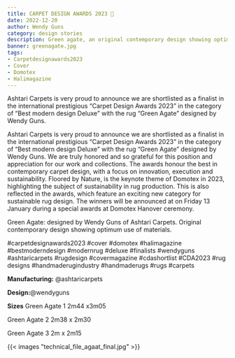 ```yaml
---
title: CARPET DESIGN AWARDS 2023 💚
date: 2022-12-20
author: Wendy Guns
category: design stories
description: Green agate, an original contemporary design showing optimum use of materials.
banner: greenagate.jpg
tags:
- Carpetdesignawards2023
- Cover
- Domotex
- Halimagazine
---
```

Ashtari Carpets is very proud to announce we are shortlisted as a finalist in the international prestigious “Carpet Design Awards 2023” in the category of “Best modern design Deluxe” with the rug “Green Agate” designed by Wendy Guns. 
<!--more-->
Ashtari Carpets is very proud to announce we are shortlisted as a finalist in the international prestigious “Carpet Design Awards 2023” in the category of “Best modern design Deluxe” with the rug “Green Agate” designed by Wendy Guns. We are truly honored and so grateful for this position and appreciation for our work and collections. The awards honour the best in contemporary carpet design, with a focus on innovation, execution and sustainability. Floored by Nature, is the keynote theme of Domotex in 2023, highlighting the subject of sustainability in rug production. This is also reflected in the awards, which feature an exciting new category for sustainable rug design. The winners will be announced at on Friday 13 January during a special awards at Domotex Hanover ceremony.

Green Agate: designed by Wendy Guns of Ashtari Carpets.
Original contemporary design showing optimum use of materials.

#carpetdesignawards2023 #cover #domotex #halimagazine #bestmoderndesign #modernrug #deluxe #finalists #wendyguns #ashtaricarpets #rugdesign #covermagazine #cdashortlist #CDA2023 #rugdesigns #handmaderugindustry #handmaderugs #rugs #carpets



**Manufacturing:** @ashtaricarpets

**Design:**@wendyguns

**Sizes** 
Green Agate 1 
2m44 x3m05

Green Agate 2
2m38 x 2m30

Green Agate 3 
2m x 2m15

{{< images "technical_file_agaat_final.jpg" >}}